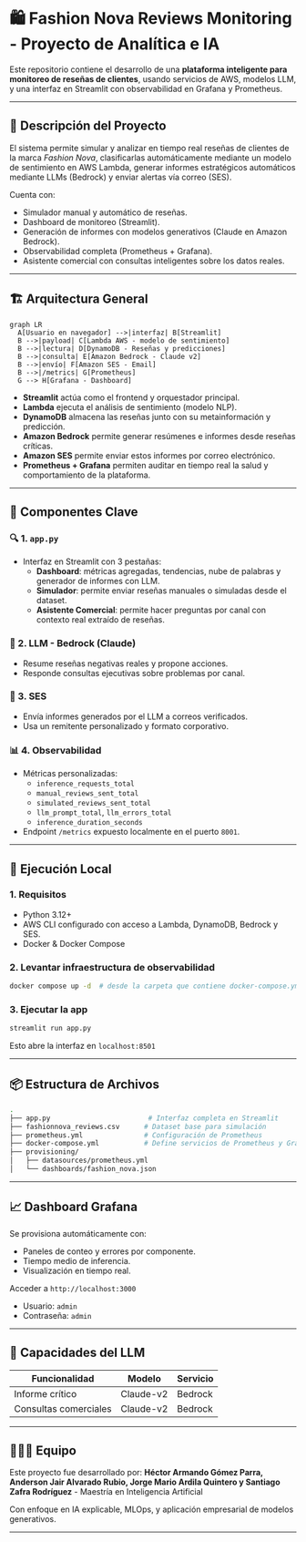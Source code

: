 # 🛍️ Fashion Nova Reviews Monitoring - Proyecto de Analítica e IA

Este repositorio contiene el desarrollo de una **plataforma inteligente para monitoreo de reseñas de clientes**, usando servicios de AWS, modelos LLM, y una interfaz en Streamlit con observabilidad en Grafana y Prometheus.

---

## 🧠 Descripción del Proyecto
El sistema permite simular y analizar en tiempo real reseñas de clientes de la marca *Fashion Nova*, clasificarlas automáticamente mediante un modelo de sentimiento en AWS Lambda, generar informes estratégicos automáticos mediante LLMs (Bedrock) y enviar alertas vía correo (SES).

Cuenta con:
- Simulador manual y automático de reseñas.
- Dashboard de monitoreo (Streamlit).
- Generación de informes con modelos generativos (Claude en Amazon Bedrock).
- Observabilidad completa (Prometheus + Grafana).
- Asistente comercial con consultas inteligentes sobre los datos reales.

---

## 🏗️ Arquitectura General

```mermaid
graph LR
  A[Usuario en navegador] -->|interfaz| B[Streamlit]
  B -->|payload| C[Lambda AWS - modelo de sentimiento]
  B -->|lectura| D[DynamoDB - Reseñas y predicciones]
  B -->|consulta| E[Amazon Bedrock - Claude v2]
  B -->|envío| F[Amazon SES - Email]
  B -->|/metrics| G[Prometheus]
  G --> H[Grafana - Dashboard]

```

- **Streamlit** actúa como el frontend y orquestador principal.
- **Lambda** ejecuta el análisis de sentimiento (modelo NLP).
- **DynamoDB** almacena las reseñas junto con su metainformación y predicción.
- **Amazon Bedrock** permite generar resúmenes e informes desde reseñas críticas.
- **Amazon SES** permite enviar estos informes por correo electrónico.
- **Prometheus + Grafana** permiten auditar en tiempo real la salud y comportamiento de la plataforma.

---

## 🧩 Componentes Clave

### 🔍 1. `app.py`
- Interfaz en Streamlit con 3 pestañas:
  - **Dashboard**: métricas agregadas, tendencias, nube de palabras y generador de informes con LLM.
  - **Simulador**: permite enviar reseñas manuales o simuladas desde el dataset.
  - **Asistente Comercial**: permite hacer preguntas por canal con contexto real extraído de reseñas.

### 🧠 2. LLM - Bedrock (Claude)
- Resume reseñas negativas reales y propone acciones.
- Responde consultas ejecutivas sobre problemas por canal.

### 💌 3. SES
- Envía informes generados por el LLM a correos verificados.
- Usa un remitente personalizado y formato corporativo.

### 📊 4. Observabilidad
- Métricas personalizadas:
  - `inference_requests_total`
  - `manual_reviews_sent_total`
  - `simulated_reviews_sent_total`
  - `llm_prompt_total`, `llm_errors_total`
  - `inference_duration_seconds`
- Endpoint `/metrics` expuesto localmente en el puerto `8001`.

---

## 🚀 Ejecución Local

### 1. Requisitos
- Python 3.12+
- AWS CLI configurado con acceso a Lambda, DynamoDB, Bedrock y SES.
- Docker & Docker Compose

### 2. Levantar infraestructura de observabilidad
```bash
docker compose up -d  # desde la carpeta que contiene docker-compose.yml
```

### 3. Ejecutar la app
```bash
streamlit run app.py
```

Esto abre la interfaz en `localhost:8501`

---

## 📦 Estructura de Archivos

```bash
.
├── app.py                        # Interfaz completa en Streamlit
├── fashionnova_reviews.csv      # Dataset base para simulación
├── prometheus.yml               # Configuración de Prometheus
├── docker-compose.yml           # Define servicios de Prometheus y Grafana
├── provisioning/
│   ├── datasources/prometheus.yml
│   └── dashboards/fashion_nova.json
```

---

## 📈 Dashboard Grafana

Se provisiona automáticamente con:
- Paneles de conteo y errores por componente.
- Tiempo medio de inferencia.
- Visualización en tiempo real.

Acceder a `http://localhost:3000`
- Usuario: `admin`
- Contraseña: `admin`

---

## 🤖 Capacidades del LLM

| Funcionalidad | Modelo | Servicio |
|---------------|--------|----------|
| Informe crítico | Claude-v2 | Bedrock |
| Consultas comerciales | Claude-v2 | Bedrock |

---

## 🧑‍🤝‍🧑 Equipo
Este proyecto fue desarrollado por:
**Héctor Armando Gómez Parra, Anderson Jair Alvarado Rubio, Jorge Mario Ardila Quintero y Santiago Zafra Rodríguez** - Maestría en Inteligencia Artificial

Con enfoque en IA explicable, MLOps, y aplicación empresarial de modelos generativos.

---

